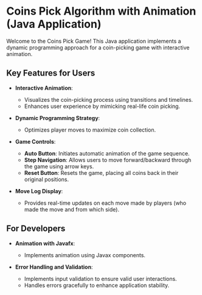 # Coins Pick Algorithm with Animation (Java Application)

Welcome to the Coins Pick Game! This Java application implements a dynamic programming approach for a coin-picking game with interactive animation.

## Key Features for Users

- **Interactive Animation**:
  - Visualizes the coin-picking process using transitions and timelines.
  - Enhances user experience by mimicking real-life coin picking.

- **Dynamic Programming Strategy**:
  - Optimizes player moves to maximize coin collection.
 
- **Game Controls**:
  - **Auto Button**: Initiates automatic animation of the game sequence.
  - **Step Navigation**: Allows users to move forward/backward through the game using arrow keys.
  - **Reset Button**: Resets the game, placing all coins back in their original positions.

- **Move Log Display**:
  - Provides real-time updates on each move made by players (who made the move and from which side).

## For Developers

- **Animation with Javafx**:
  - Implements animation using Javax components.

- **Error Handling and Validation**:
  - Implements input validation to ensure valid user interactions.
  - Handles errors gracefully to enhance application stability.
